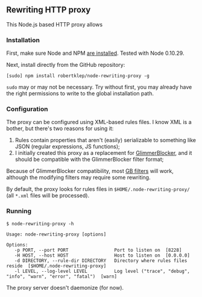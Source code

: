 ## Rewriting HTTP proxy

This Node.js based HTTP proxy allows

### Installation

First, make sure Node and NPM [are installed](http://nodejs.org/). Tested with Node 0.10.29.

Next, install directly from the GitHub repository:

```
[sudo] npm install robertklep/node-rewriting-proxy -g
```

`sudo` may or may not be necessary. Try without first, you may already have the right permissions to write to the global installation path.

### Configuration

The proxy can be configured using XML-based rules files. I know XML is a bother, but there's two reasons for using it:

1. Rules contain properties that aren't (easily) serializable to something like JSON (regular expressions, JS functions);
2. I initially created this proxy as a replacement for [GlimmerBlocker](http://glimmerblocker.org/), and it should be compatible with the GlimmerBlocker filter format;

Because of GlimmerBlocker compatibility, most [GB filters](http://glimmerblocker.org/wiki/Filters) will work, although the modifying filters may require some rewriting.

By default, the proxy looks for rules files in `$HOME/.node-rewriting-proxy/` (all `*.xml` files will be processed).

### Running

```
$ node-rewriting-proxy -h

Usage: node-rewriting-proxy [options]

Options:
   -p PORT, --port PORT                 Port to listen on  [8228]
   -H HOST, --host HOST                 Host to listen on  [0.0.0.0]
   -d DIRECTORY, --rule-dir DIRECTORY   Directory where rules files reside  [$HOME/.node-rewriting-proxy]
   -l LEVEL, --log-level LEVEL          Log level ("trace", "debug", "info", "warn", "error", "fatal")  [warn]
```

The proxy server doesn't daemonize (for now).
